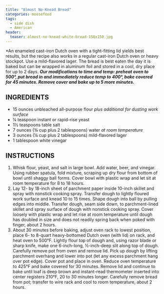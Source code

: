 ```yaml
---
title: "Almost No-Knead Bread"
categories: moosefood
tags: 
  - side dish
  - American
header:
  teaser: almost-no-knead-white-bread-150x150.jpg
---
```


*An enameled cast-iron Dutch oven with a tight-fitting lid yields best results, but the recipe also works in a regular cast-iron Dutch oven or heavy stockpot. Use a mild-flavored lager. The bread is best eaten the day it is baked but can be wrapped in aluminum foil and stored in a cool, dry place for up to 2 days. ***Our modifications to time and temp: preheat oven to 500°, put bread in and immediately reduce temp to 400°, bake covered for 45 minutes. Remove cover and bake up to 5 more minutes.***

## INGREDIENTS
* 15 ounces unbleached all-purpose flour *plus additional for dusting work surface*
* ¼ teaspoon instant or rapid-rise yeast
* 1½ teaspoons table salt
* 7 ounces (¾ cup plus 2 tablespoons) water *at room temperature*
* 3 ounces (¼ cup plus 2 tablespoons) mild-flavored lager
* 1 tablespoon white vinegar

## INSTRUCTIONS
1. Whisk flour, yeast, and salt in large bowl. Add water, beer, and vinegar. Using rubber spatula, fold mixture, scraping up dry flour from bottom of bowl until shaggy ball forms. Cover bowl with plastic wrap and let sit at room temperature for 8 to 18 hours.
2. Lay 12- by 18-inch sheet of parchment paper inside 10-inch skillet and spray with nonstick cooking spray. Transfer dough to lightly floured work surface and knead 10 to 15 times. Shape dough into ball by pulling edges into middle. Transfer dough, seam side down, to parchment-lined skillet and spray surface of dough with nonstick cooking spray. Cover loosely with plastic wrap and let rise at room temperature until dough has doubled in size and does not readily spring back when poked with finger, about 2 hours.
3. About 30 minutes before baking, adjust oven rack to lowest position, place 6- to 8-quart heavy-bottomed Dutch oven (with lid) on rack, and heat oven to 500°F. Lightly flour top of dough and, using razor blade or sharp knife, make one 6-inch-long, ½-inch-deep slit along top of dough. Carefully remove pot from oven and remove lid. Pick up dough by lifting parchment overhang and lower into pot (let any excess parchment hang over pot edge). Cover pot and place in oven. Reduce oven temperature to 425°F and bake covered for 30 minutes. Remove lid and continue to bake until loaf is deep brown and instant-read thermometer inserted into center registers 210°F, 20 to 30 minutes longer. Carefully remove bread from pot; transfer to wire rack and cool to room temperature, about 2 hours.

